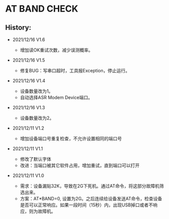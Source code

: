 # AT BAND CHECK
 
History:
--------
* 2021/12/16 V1.6
	* 增加读OK重试次数，减少误测概率。

* 2021/12/16 V1.5
	* 修复BUG：写串口超时，工具报Exception，停止运行。
	
* 2021/12/16 V1.4
	* 设备数量改为1。
	* 自动选择ASR Modem Device端口。

* 2021/12/16 V1.3
	* 设备数量改为2。

* 2021/12/11 V1.2
	* 增加设备端口号重复检查，不允许设置相同的端口号
	
* 2021/12/11 V1.1
	* 修改了默认字体
	* 改进：当端口被其它软件占用，增加重试，直到端口可以打开
	
* 2021/12/11 V1.0
	* 需求：设备漏贴32K，导致在2G下死机。通过AT命令，将这部分故障机筛选出来。
	* 方案：AT*BAND=0, 设置为2G。之后连续给设备发送AT命令，检查设备是否可以正常响应。如果一段时间（15秒）内，出现USB掉口或者不响应，则为故障机。



